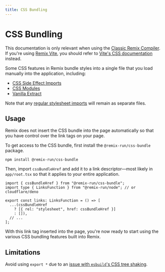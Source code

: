 ```yaml
---
title: CSS Bundling
---
```


# CSS Bundling

<docs-warning>This documentation is only relevant when using the [Classic Remix Compiler][classic-remix-compiler]. If you're using [Remix Vite][remix-vite], you should refer to [Vite's CSS documentation][vite-css] instead.</docs-warning>

Some CSS features in Remix bundle styles into a single file that you load manually into the application, including:

- [CSS Side Effect Imports][css-side-effect-imports]
- [CSS Modules][css-modules]
- [Vanilla Extract][vanilla-extract]

Note that any [regular stylesheet imports][regular-stylesheet-imports] will remain as separate files.

## Usage

Remix does not insert the CSS bundle into the page automatically so that you have control over the link tags on your page.

To get access to the CSS bundle, first install the `@remix-run/css-bundle` package.

```shellscript nonumber
npm install @remix-run/css-bundle
```

Then, import `cssBundleHref` and add it to a link descriptor—most likely in `app/root.tsx` so that it applies to your entire application.

```tsx filename=app/root.tsx
import { cssBundleHref } from "@remix-run/css-bundle";
import type { LinksFunction } from "@remix-run/node"; // or cloudflare/deno

export const links: LinksFunction = () => [
  ...(cssBundleHref
    ? [{ rel: "stylesheet", href: cssBundleHref }]
    : []),
  // ...
];
```

With this link tag inserted into the page, you're now ready to start using the various CSS bundling features built into Remix.

## Limitations

Avoid using `export *` due to an [issue with `esbuild`'s CSS tree shaking][esbuild-css-tree-shaking-issue].

[esbuild-css-tree-shaking-issue]: https://github.com/evanw/esbuild/issues/1370
[css-side-effect-imports]: ./css-imports
[css-modules]: ./css-modules
[vanilla-extract]: ./vanilla-extract
[regular-stylesheet-imports]: ./css
[classic-remix-compiler]: ../guides/vite#classic-remix-compiler-vs-remix-vite
[remix-vite]: ../guides/vite
[vite-css]: https://vitejs.dev/guide/features#css
